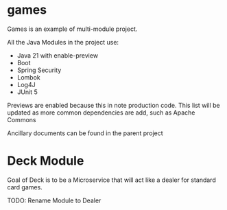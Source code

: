 # games

Games is an example of multi-module project.


All the Java Modules in the project use:

- Java 21 with enable-preview
- Boot
- Spring Security
- Lombok
- Log4J
- JUnit 5

Previews are enabled because this in note production code. 
This list will be updated as more common dependencies are add, 
such as Apache Commons

Ancillary documents can be found in the parent project

# Deck Module 

Goal of Deck is to be a Microservice that will act like a dealer for standard card games.

TODO: Rename Module to Dealer


